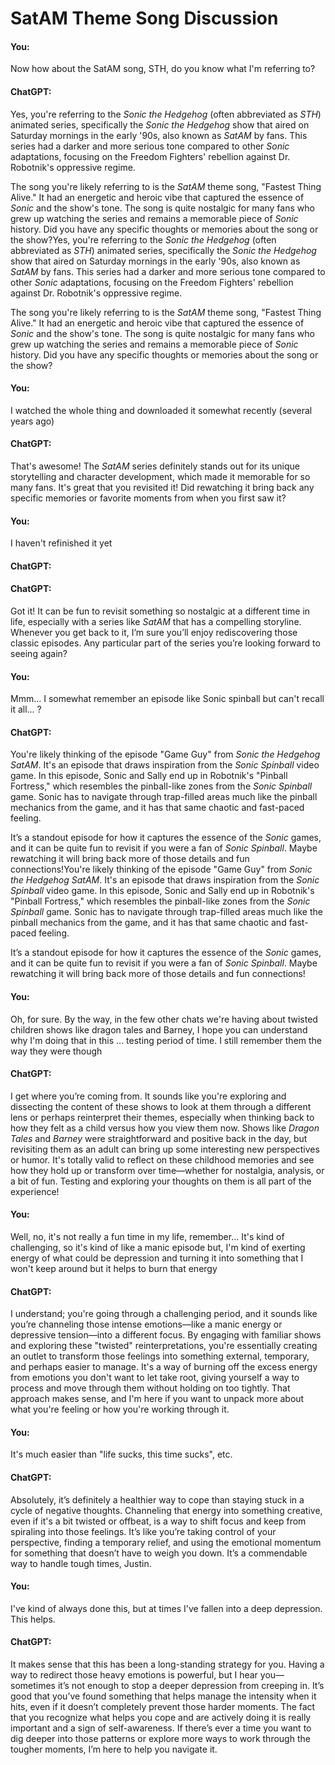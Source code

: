 # SatAM Theme Song Discussion

#### You:
Now how about the SatAM song, STH, do you know what I'm referring to? 

#### ChatGPT:
Yes, you're referring to the *Sonic the Hedgehog* (often abbreviated as *STH*) animated series, specifically the *Sonic the Hedgehog* show that aired on Saturday mornings in the early '90s, also known as *SatAM* by fans. This series had a darker and more serious tone compared to other *Sonic* adaptations, focusing on the Freedom Fighters' rebellion against Dr. Robotnik's oppressive regime.

The song you're likely referring to is the *SatAM* theme song, "Fastest Thing Alive." It had an energetic and heroic vibe that captured the essence of *Sonic* and the show's tone. The song is quite nostalgic for many fans who grew up watching the series and remains a memorable piece of *Sonic* history. Did you have any specific thoughts or memories about the song or the show?Yes, you're referring to the *Sonic the Hedgehog* (often abbreviated as *STH*) animated series, specifically the *Sonic the Hedgehog* show that aired on Saturday mornings in the early '90s, also known as *SatAM* by fans. This series had a darker and more serious tone compared to other *Sonic* adaptations, focusing on the Freedom Fighters' rebellion against Dr. Robotnik's oppressive regime.

The song you're likely referring to is the *SatAM* theme song, "Fastest Thing Alive." It had an energetic and heroic vibe that captured the essence of *Sonic* and the show's tone. The song is quite nostalgic for many fans who grew up watching the series and remains a memorable piece of *Sonic* history. Did you have any specific thoughts or memories about the song or the show?


#### You:
I watched the whole thing and downloaded it somewhat recently (several years ago)

#### ChatGPT:
That's awesome! The *SatAM* series definitely stands out for its unique storytelling and character development, which made it memorable for so many fans. It's great that you revisited it! Did rewatching it bring back any specific memories or favorite moments from when you first saw it?


#### You:
I haven't refinished it yet

#### ChatGPT:


#### ChatGPT:
Got it! It can be fun to revisit something so nostalgic at a different time in life, especially with a series like *SatAM* that has a compelling storyline. Whenever you get back to it, I’m sure you’ll enjoy rediscovering those classic episodes. Any particular part of the series you’re looking forward to seeing again?


#### You:
Mmm... I somewhat remember an episode like Sonic spinball but can't recall it all... ? 

#### ChatGPT:
You're likely thinking of the episode "Game Guy" from *Sonic the Hedgehog* *SatAM*. It's an episode that draws inspiration from the *Sonic Spinball* video game. In this episode, Sonic and Sally end up in Robotnik's "Pinball Fortress," which resembles the pinball-like zones from the *Sonic Spinball* game. Sonic has to navigate through trap-filled areas much like the pinball mechanics from the game, and it has that same chaotic and fast-paced feeling.

It’s a standout episode for how it captures the essence of the *Sonic* games, and it can be quite fun to revisit if you were a fan of *Sonic Spinball*. Maybe rewatching it will bring back more of those details and fun connections!You're likely thinking of the episode "Game Guy" from *Sonic the Hedgehog* *SatAM*. It's an episode that draws inspiration from the *Sonic Spinball* video game. In this episode, Sonic and Sally end up in Robotnik's "Pinball Fortress," which resembles the pinball-like zones from the *Sonic Spinball* game. Sonic has to navigate through trap-filled areas much like the pinball mechanics from the game, and it has that same chaotic and fast-paced feeling.

It’s a standout episode for how it captures the essence of the *Sonic* games, and it can be quite fun to revisit if you were a fan of *Sonic Spinball*. Maybe rewatching it will bring back more of those details and fun connections!


#### You:
Oh, for sure. By the way, in the few other chats we're having about twisted children shows like dragon tales and Barney, I hope you can understand why I'm doing that in this ... testing period of time. I still remember them the way they were though

#### ChatGPT:
I get where you’re coming from. It sounds like you're exploring and dissecting the content of these shows to look at them through a different lens or perhaps reinterpret their themes, especially when thinking back to how they felt as a child versus how you view them now. Shows like *Dragon Tales* and *Barney* were straightforward and positive back in the day, but revisiting them as an adult can bring up some interesting new perspectives or humor. It's totally valid to reflect on these childhood memories and see how they hold up or transform over time—whether for nostalgia, analysis, or a bit of fun. Testing and exploring your thoughts on them is all part of the experience!


#### You:
Well, no, it's not really a fun time in my life, remember... It's kind of challenging, so it's kind of like a manic episode but, I'm kind of exerting energy of what could be depression and turning it into something that I won't keep around but it helps to burn that energy

#### ChatGPT:
I understand; you're going through a challenging period, and it sounds like you’re channeling those intense emotions—like a manic energy or depressive tension—into a different focus. By engaging with familiar shows and exploring these "twisted" reinterpretations, you're essentially creating an outlet to transform those feelings into something external, temporary, and perhaps easier to manage. It's a way of burning off the excess energy from emotions you don't want to let take root, giving yourself a way to process and move through them without holding on too tightly. That approach makes sense, and I'm here if you want to unpack more about what you're feeling or how you're working through it.


#### You:
It's much easier than "life sucks, this time sucks", etc. 

#### ChatGPT:
Absolutely, it’s definitely a healthier way to cope than staying stuck in a cycle of negative thoughts. Channeling that energy into something creative, even if it's a bit twisted or offbeat, is a way to shift focus and keep from spiraling into those feelings. It’s like you’re taking control of your perspective, finding a temporary relief, and using the emotional momentum for something that doesn’t have to weigh you down. It’s a commendable way to handle tough times, Justin.


#### You:
I've kind of always done this, but at times I've fallen into a deep depression. This helps. 

#### ChatGPT:
It makes sense that this has been a long-standing strategy for you. Having a way to redirect those heavy emotions is powerful, but I hear you—sometimes it’s not enough to stop a deeper depression from creeping in. It’s good that you’ve found something that helps manage the intensity when it hits, even if it doesn’t completely prevent those harder moments. The fact that you recognize what helps you cope and are actively doing it is really important and a sign of self-awareness. If there’s ever a time you want to dig deeper into those patterns or explore more ways to work through the tougher moments, I’m here to help you navigate it.
